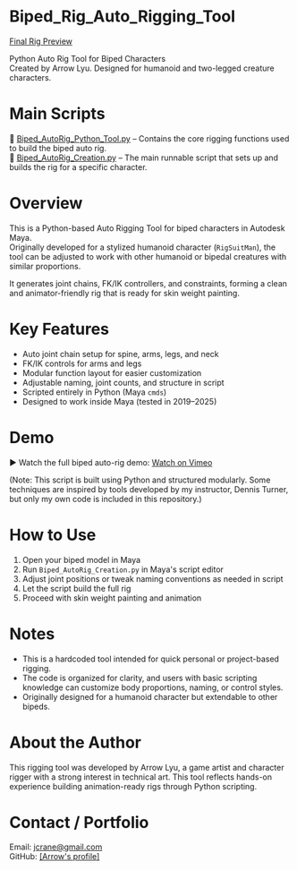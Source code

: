 # Biped_Rig_Auto_Rigging_Tool
[Final Rig Preview](./BipedRig_Preview.png)

Python Auto Rig Tool for Biped Characters  
Created by Arrow Lyu. Designed for humanoid and two-legged creature characters.

# Main Scripts

📄 [Biped_AutoRig_Python_Tool.py](./Biped_AutoRig_Python_Tool.py) – Contains the core rigging functions used to build the biped auto rig.  
📄 [Biped_AutoRig_Creation.py](./Biped_AutoRig_Creation.py) – The main runnable script that sets up and builds the rig for a specific character.

# Overview
This is a Python-based Auto Rigging Tool for biped characters in Autodesk Maya.  
Originally developed for a stylized humanoid character (`RigSuitMan`), the tool can be adjusted to work with other humanoid or bipedal creatures with similar proportions.

It generates joint chains, FK/IK controllers, and constraints, forming a clean and animator-friendly rig that is ready for skin weight painting.

# Key Features

- Auto joint chain setup for spine, arms, legs, and neck  
- FK/IK controls for arms and legs  
- Modular function layout for easier customization  
- Adjustable naming, joint counts, and structure in script  
- Scripted entirely in Python (Maya `cmds`)  
- Designed to work inside Maya (tested in 2019–2025)

# Demo  
▶ Watch the full biped auto-rig demo: [Watch on Vimeo](https://vimeo.com/1097249142/81bcc98230)

(Note: This script is built using Python and structured modularly. Some techniques are inspired by tools developed by my instructor, Dennis Turner, but only my own code is included in this repository.)

# How to Use

1. Open your biped model in Maya  
2. Run `Biped_AutoRig_Creation.py` in Maya's script editor  
3. Adjust joint positions or tweak naming conventions as needed in script  
4. Let the script build the full rig  
5. Proceed with skin weight painting and animation

# Notes

- This is a hardcoded tool intended for quick personal or project-based rigging.
- The code is organized for clarity, and users with basic scripting knowledge can customize body proportions, naming, or control styles.
- Originally designed for a humanoid character but extendable to other bipeds.

# About the Author
This rigging tool was developed by Arrow Lyu, a game artist and character rigger with a strong interest in technical art. This tool reflects hands-on experience building animation-ready rigs through Python scripting.

# Contact / Portfolio
Email: jcrane@gmail.com  
GitHub: [[Arrow's profile]](https://github.com/ArrowAlrakis)
